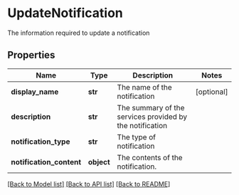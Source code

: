 # UpdateNotification

The information required to update a notification

## Properties
Name | Type | Description | Notes
------------ | ------------- | ------------- | -------------
**display_name** | **str** | The name of the notification | [optional] 
**description** | **str** | The summary of the services provided by the notification | 
**notification_type** | **str** | The type of notification | 
**notification_content** | **object** | The contents of the notification. | 

[[Back to Model list]](../README.md#documentation-for-models) [[Back to API list]](../README.md#documentation-for-api-endpoints) [[Back to README]](../README.md)


